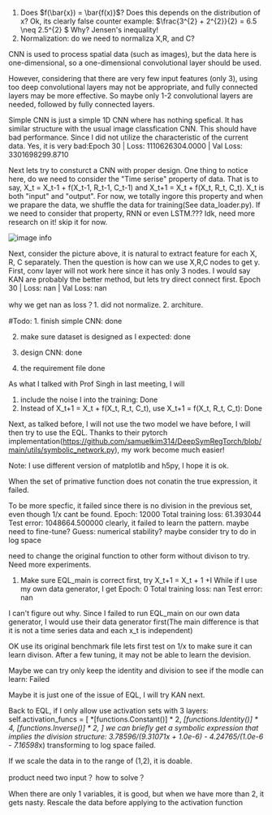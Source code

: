 1. Does $f(\bar{x}) = \bar{f(x)}$? Does this depends on the distribution of x?
   Ok, its clearly false counter example: $\frac{3^{2} + 2^{2}}{2} = 6.5 \neq 2.5^{2} $ Why? Jensen's inequality!
2. Normalization: do we need to normaliza X,R, and C?

CNN is used to process spatial data (such as images), but the data here is one-dimensional, so a one-dimensional convolutional layer should be used.

However, considering that there are very few input features (only 3), using too deep convolutional layers may not be appropriate, and fully connected layers may be more effective. So maybe only 1-2 convolutional layers are needed, followed by fully connected layers.

Simple CNN is just a simple 1D CNN where has nothing spefical. It has similar structure with the usual image classfication CNN. This should have bad performance. Since I did not utilize the characteristic of the current data.
Yes, it is very bad:Epoch 30 | Loss: 1110626304.0000 | Val Loss: 3301698299.8710


Next lets try to consturct a CNN with proper design. One thing to notice here, do we need to consider the "Time serise"
property of data. That is to say, X_t = X_t-1 + f(X_t-1, R_t-1, C_t-1) and X_t+1 = X_t + f(X_t, R_t, C_t). X_t is both "input" and "output". For now, we totally ingore this property and when we prapare the data, we shuffle the data for training(See data_loader.py). If we need to consider that property, RNN or even LSTM.??? Idk, need more research on it! skip it for now.


![image info](CNNstructureguess.jpg)


Next, consider the picture above, it is natural to extract feature for each X, R, C separately. Then the question is how can we use X,R,C nodes to get y. First, conv layer will not work here since it has only 3 nodes. I would say KAN are probably the better method, but lets try direct connect first.
Epoch 30 | Loss: nan | Val Loss: nan 


why we get nan as loss？1. did not normalize. 2. architure.

#Todo: 1. finish  simple CNN: done

2. make sure dataset is designed as I expected: done

3. design CNN: done

4. the requirement file done


As what I talked with Prof Singh in last meeting, I will 
1. include the noise I into the training: Done
2. Instead of X_t+1 = X_t + f(X_t, R_t, C_t), use X_t+1 = f(X_t, R_t, C_t): Done

Next, as talked before, I will not use the two model we have before, I will then try to use the EQL.
Thanks to their pytorch implementation(https://github.com/samuelkim314/DeepSymRegTorch/blob/main/utils/symbolic_network.py), my work become much easier!

Note: I use different version of matplotlib and h5py, I hope it is ok.

When the set of primative function does not conatin the true expression, it failed.

To be more specfic, it failed since there is no division in the previous set, even though 1/x cant be found.
Epoch: 12000    Total training loss: 61.393044  Test error: 1048664.500000 
clearly, it failed to learn the pattern. maybe need to fine-tune?
Guess: numerical stability? maybe consider try to do in log space

need to change the original function to other form without divison to try. 
Need more experiments.

1. Make sure EQL_main is correct first, try X_t+1 = X_t + 1 +I 
While if I use my own data generator, I get Epoch: 0        Total training loss: nan        Test error: nan

I can't figure out why.
Since I failed to run EQL_main on our own data generator, I would use their data generator first(The main difference is that it is not a time series data and each x_t is independent)

OK use its original benchmark file lets first test on 1/x to make sure it can learn divison. After a few tuning, it may not be able to learn the devision.

Maybe we can try only keep the identity and division to see if the modle can learn: Failed

Maybe it is just one of the issue of EQL, I will try KAN next.

Back to EQL, if I only allow use activation sets with 3 layers:        self.activation_funcs = [
            *[functions.Constant()] * 2,
            *[functions.Identity()] * 4,
            *[functions.Inverse()] * 2,
        ]
we can briefly get a symbolic expression that implies the division structure: 3.78596/(9.31071*x + 1.0e-6) - 4.24765/(1.0e-6 - 7.16598*x)
transforming to log space failed.

If we scale the data in to the range of (1,2), it is doable.

product need two input？ how to solve？

When there are only 1 variables, it is good, but when we have more than 2, it gets nasty.
Rescale the data before applying to the activation function